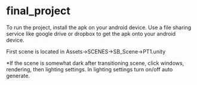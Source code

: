 # final_project
To run the project, install the apk on your android device.
Use a file sharing service like google drive or dropbox to get the apk onto your android device.

First scene is located in Assets->SCENES->SB_Scene->PT1.unity


*If the scene is somewhat dark after transitioning scene, click windows, rendering, then lighting settings. In lighting settings turn on/off auto generate. 
